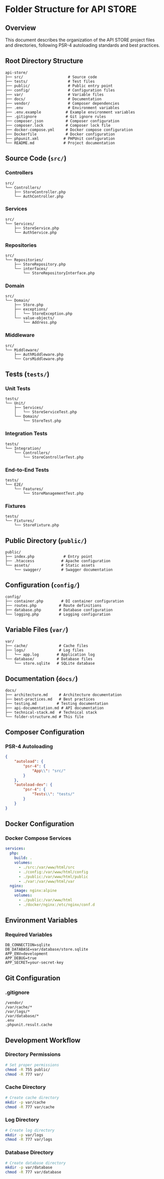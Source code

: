 # Folder Structure for API STORE

## Overview
This document describes the organization of the API STORE project files and directories, following PSR-4 autoloading standards and best practices.

## Root Directory Structure
```
api-store/
├── src/                    # Source code
├── tests/                  # Test files
├── public/                 # Public entry point
├── config/                 # Configuration files
├── var/                    # Variable files
├── docs/                   # Documentation
├── vendor/                 # Composer dependencies
├── .env                    # Environment variables
├── .env.example           # Example environment variables
├── .gitignore             # Git ignore rules
├── composer.json          # Composer configuration
├── composer.lock          # Composer lock file
├── docker-compose.yml     # Docker compose configuration
├── Dockerfile             # Docker configuration
├── phpunit.xml           # PHPUnit configuration
└── README.md             # Project documentation
```

## Source Code (`src/`)

### Controllers
```
src/
└── Controllers/
    ├── StoreController.php
    └── AuthController.php
```

### Services
```
src/
└── Services/
    ├── StoreService.php
    └── AuthService.php
```

### Repositories
```
src/
└── Repositories/
    ├── StoreRepository.php
    └── interfaces/
        └── StoreRepositoryInterface.php
```

### Domain
```
src/
└── Domain/
    ├── Store.php
    ├── exceptions/
    │   └── StoreException.php
    └── value-objects/
        └── Address.php
```

### Middleware
```
src/
└── Middleware/
    ├── AuthMiddleware.php
    └── CorsMiddleware.php
```

## Tests (`tests/`)

### Unit Tests
```
tests/
└── Unit/
    ├── Services/
    │   └── StoreServiceTest.php
    └── Domain/
        └── StoreTest.php
```

### Integration Tests
```
tests/
└── Integration/
    └── Controllers/
        └── StoreControllerTest.php
```

### End-to-End Tests
```
tests/
└── E2E/
    └── Features/
        └── StoreManagementTest.php
```

### Fixtures
```
tests/
└── Fixtures/
    └── StoreFixture.php
```

## Public Directory (`public/`)

```
public/
├── index.php             # Entry point
├── .htaccess            # Apache configuration
└── assets/              # Static assets
    └── swagger/         # Swagger documentation
```

## Configuration (`config/`)

```
config/
├── container.php        # DI container configuration
├── routes.php          # Route definitions
├── database.php        # Database configuration
└── logging.php         # Logging configuration
```

## Variable Files (`var/`)

```
var/
├── cache/              # Cache files
├── logs/               # Log files
│   └── app.log        # Application log
└── database/          # Database files
    └── store.sqlite   # SQLite database
```

## Documentation (`docs/`)

```
docs/
├── architecture.md     # Architecture documentation
├── best-practices.md   # Best practices
├── testing.md         # Testing documentation
├── api-documentation.md # API documentation
├── technical-stack.md  # Technical stack
└── folder-structure.md # This file
```

## Composer Configuration

### PSR-4 Autoloading
```json
{
    "autoload": {
        "psr-4": {
            "App\\": "src/"
        }
    },
    "autoload-dev": {
        "psr-4": {
            "Tests\\": "tests/"
        }
    }
}
```

## Docker Configuration

### Docker Compose Services
```yaml
services:
  php:
    build: .
    volumes:
      - ./src:/var/www/html/src
      - ./config:/var/www/html/config
      - ./public:/var/www/html/public
      - ./var:/var/www/html/var
  nginx:
    image: nginx:alpine
    volumes:
      - ./public:/var/www/html
      - ./docker/nginx:/etc/nginx/conf.d
```

## Environment Variables

### Required Variables
```
DB_CONNECTION=sqlite
DB_DATABASE=var/database/store.sqlite
APP_ENV=development
APP_DEBUG=true
APP_SECRET=your-secret-key
```

## Git Configuration

### .gitignore
```
/vendor/
/var/cache/*
/var/logs/*
/var/database/*
.env
.phpunit.result.cache
```

## Development Workflow

### Directory Permissions
```bash
# Set proper permissions
chmod -R 755 public/
chmod -R 777 var/
```

### Cache Directory
```bash
# Create cache directory
mkdir -p var/cache
chmod -R 777 var/cache
```

### Log Directory
```bash
# Create log directory
mkdir -p var/logs
chmod -R 777 var/logs
```

### Database Directory
```bash
# Create database directory
mkdir -p var/database
chmod -R 777 var/database
``` 